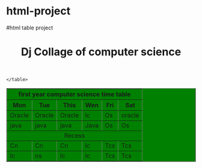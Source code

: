 # html-project
#html table project
<!DOCTYPE html>
<html lang="en">
<head>
    <meta charset="UTF-8">
    <meta http-equiv="X-UA-Compatible" content="IE=edge">
    <meta name="viewport" content="width=device-width, initial-scale=1.0">
    <title>Document</title>
</head>
<style>
    
    
</style>
<body>
    <center><h1>Dj Collage of computer science</h1></center>
    <table border="1" align="center" cellspacing="2px"cellpadding="2px" heigth="200px" width="30%" bgcolor="green">
        <tr>
            <th colspan="6">first year computer science time table</th>
        </tr>
        <br>
        <tr >
            <th>Mon</th>
            <th>Tue</th>
            <th>This</th>
            <th>Wen</th>
            <th>Fri</th>
            <th>Sat</th>
        </tr>
        <tr>
            <td>Oracle</td>
            <td>Oracle</td>
            <td>Oracle</td>
            <td>Ic</td>
            <td>Os</td>
            <td>oracle</td>
        </tr>
        <tr>
            <td>java</td>
            <td>java</td>
            <td>java</td>
            <td>Java</td>
            <td>Os</td>
            <td>Os</td>
        </tr>
        <tr>
            <td colspan="6" align="center">Recess</td>
        </tr>
        <tr>
            <td>Cn</td>
            <td>Cn</td>
            <td>Cn</td>
            <td>Ic</td>
            <td>Tcs</td>
            <td>Tcs</td>
        </tr>
        <tr>
            <td>Ic</td>
            <td>os</td>
            <td>Ic</td>
            <td>Ic</td>
            <td>Tcs</td>
            <td>Tcs</td>
        </tr>
        </div>


    </table>
</body>
</html>

